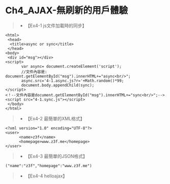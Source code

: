 # Ch4_AJAX-無刷新的用戶體驗
>* 【Ex4-1 js文件加載時的同步】
```
<html>
 <head>
  <title>async or sync</title>
 </head>
<body>
 <div id="msg"></div>
<script>
       var async= document.createElement('script');
	   //文件內容是: document.getElementById("msg").innerHTML+="async<br/>";
	   async.src='4-1.async.js?r='+Math.random()*99;
	   document.body.appendChild(sync);
</script>
<！--文件內容是document.getElementById("msg").innerHTML+="sync<br/>";-->
<script src="4-1.sync.js"></script>
 </body>
</html>
```
>* 【Ex4-2 最簡單的XML格式】
```
<?xml version="1.0" encoding="UTF-8"?>
<user>
      <name>z3f</name>
	  <homepage>www.z3f.me</homepage>
</user>
```
>* 【Ex4-3 最簡單的JSON格式】
```
("name":"z3f","homepage":"www.z3f.me")
```
>* 【Ex4-4 helloajax】
```

```

